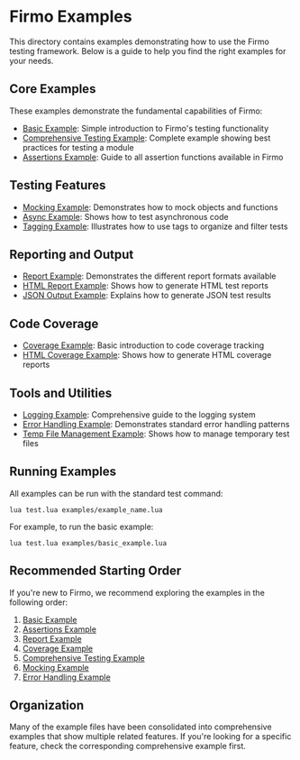 # Firmo Examples

This directory contains examples demonstrating how to use the Firmo testing framework. Below is a guide to help you find the right examples for your needs.

## Core Examples

These examples demonstrate the fundamental capabilities of Firmo:

- [Basic Example](basic_example.lua): Simple introduction to Firmo's testing functionality
- [Comprehensive Testing Example](comprehensive_testing_example.lua): Complete example showing best practices for testing a module
- [Assertions Example](assertions_example.lua): Guide to all assertion functions available in Firmo

## Testing Features

- [Mocking Example](mocking_example.lua): Demonstrates how to mock objects and functions
- [Async Example](async_example.lua): Shows how to test asynchronous code
- [Tagging Example](tagging_example.lua): Illustrates how to use tags to organize and filter tests

## Reporting and Output

- [Report Example](report_example.lua): Demonstrates the different report formats available
- [HTML Report Example](html_report_example.lua): Shows how to generate HTML test reports
- [JSON Output Example](json_output_example.lua): Explains how to generate JSON test results

## Code Coverage

- [Coverage Example](coverage_example.lua): Basic introduction to code coverage tracking
- [HTML Coverage Example](html_coverage_example.lua): Shows how to generate HTML coverage reports

## Tools and Utilities

- [Logging Example](logging_example.lua): Comprehensive guide to the logging system
- [Error Handling Example](test_error_handling_example.lua): Demonstrates standard error handling patterns
- [Temp File Management Example](temp_file_management_example.lua): Shows how to manage temporary test files

## Running Examples

All examples can be run with the standard test command:

```
lua test.lua examples/example_name.lua
```

For example, to run the basic example:

```
lua test.lua examples/basic_example.lua
```

## Recommended Starting Order

If you're new to Firmo, we recommend exploring the examples in the following order:

1. [Basic Example](basic_example.lua)
2. [Assertions Example](assertions_example.lua)
3. [Report Example](report_example.lua)
4. [Coverage Example](coverage_example.lua)
5. [Comprehensive Testing Example](comprehensive_testing_example.lua)
6. [Mocking Example](mocking_example.lua)
7. [Error Handling Example](test_error_handling_example.lua)

## Organization

Many of the example files have been consolidated into comprehensive examples that show multiple related features. If you're looking for a specific feature, check the corresponding comprehensive example first.